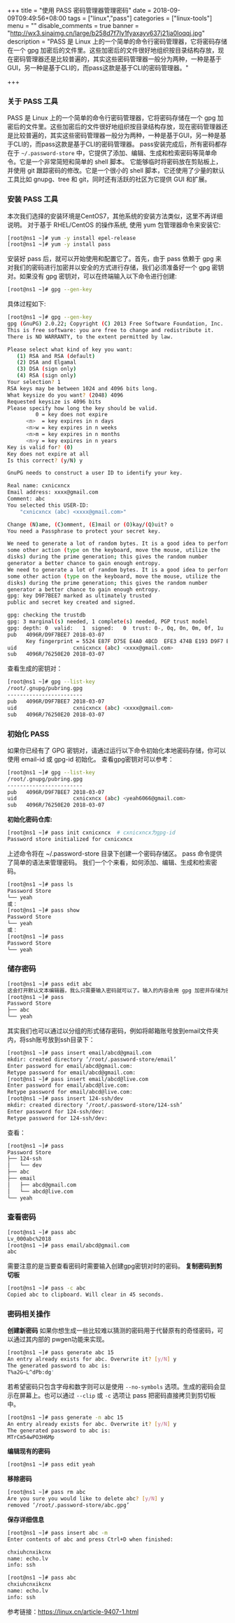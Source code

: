 +++
title = "使用 PASS 密码管理器管理密码"
date = 2018-09-09T09:49:56+08:00
tags = ["linux","pass"]
categories = ["linux-tools"]
menu = ""
disable_comments = true
banner = "http://wx3.sinaimg.cn/large/b258d7f7ly1fyaxayv637j21ja0loqqj.jpg"
description = "PASS 是 Linux 上的一个简单的命令行密码管理器，它将密码存储在一个 gpg 加密后的文件里。这些加密后的文件很好地组织按目录结构存放，现在密码管理器还是比较普遍的，其实这些密码管理器一般分为两种，一种是基于GUI，另一种是基于CLI的，而pass这款是基于CLI的密码管理器。"

+++

### 关于 PASS 工具 

PASS 是 Linux 上的一个简单的命令行密码管理器，它将密码存储在一个 gpg 加密后的文件里。这些加密后的文件很好地组织按目录结构存放，现在密码管理器还是比较普遍的，其实这些密码管理器一般分为两种，一种是基于GUI，另一种是基于CLI的，而pass这款是基于CLI的密码管理器。
pass安装完成后，所有密码都存在于 `~/.password-store` 中，它提供了添加、编辑、生成和检索密码等简单命令。它是一个非常简短和简单的 shell 脚本。 它能够临时将密码放在剪贴板上，并使用 git 跟踪密码的修改。它是一个很小的 shell 脚本，它还使用了少量的默认工具比如 gnupg、tree 和 git，同时还有活跃的社区为它提供 GUI 和扩展。

### 安装 PASS 工具

本次我们选择的安装环境是CentOS7，其他系统的安装方法类似，这里不再详细说明。
对于基于 RHEL/CentOS 的操作系统, 使用 yum 包管理器命令来安装它:

```bash
[root@ns1 ~]# yum -y install epel-release
[root@ns1 ~]# yum -y install pass
```

安装好 pass 后，就可以开始使用和配置它了。首先，由于 pass 依赖于 gpg 来对我们的密码进行加密并以安全的方式进行存储，我们必须准备好一个 gpg 密钥对。如果没有 gpg 密钥对，可以在终端输入以下命令进行创建:

```bash
[root@ns1 ~]# gpg --gen-key
```

具体过程如下:

```bash
[root@ns1 ~]# gpg --gen-key
gpg (GnuPG) 2.0.22; Copyright (C) 2013 Free Software Foundation, Inc.
This is free software: you are free to change and redistribute it.
There is NO WARRANTY, to the extent permitted by law.

Please select what kind of key you want:
   (1) RSA and RSA (default)
   (2) DSA and Elgamal
   (3) DSA (sign only)
   (4) RSA (sign only)
Your selection? 1
RSA keys may be between 1024 and 4096 bits long.
What keysize do you want? (2048) 4096
Requested keysize is 4096 bits
Please specify how long the key should be valid.
         0 = key does not expire
      <n>  = key expires in n days
      <n>w = key expires in n weeks
      <n>m = key expires in n months
      <n>y = key expires in n years
Key is valid for? (0) 
Key does not expire at all
Is this correct? (y/N) y

GnuPG needs to construct a user ID to identify your key.

Real name: cxnicxncx
Email address: xxxx@gmail.com
Comment: abc
You selected this USER-ID:
    "cxnicxncx (abc) <xxxx@gmail.com>"

Change (N)ame, (C)omment, (E)mail or (O)kay/(Q)uit? o
You need a Passphrase to protect your secret key.

We need to generate a lot of random bytes. It is a good idea to perform
some other action (type on the keyboard, move the mouse, utilize the
disks) during the prime generation; this gives the random number
generator a better chance to gain enough entropy.
We need to generate a lot of random bytes. It is a good idea to perform
some other action (type on the keyboard, move the mouse, utilize the
disks) during the prime generation; this gives the random number
generator a better chance to gain enough entropy.
gpg: key D9F7BEE7 marked as ultimately trusted
public and secret key created and signed.

gpg: checking the trustdb
gpg: 3 marginal(s) needed, 1 complete(s) needed, PGP trust model
gpg: depth: 0  valid:   1  signed:   0  trust: 0-, 0q, 0n, 0m, 0f, 1u
pub   4096R/D9F7BEE7 2018-03-07
      Key fingerprint = 5524 E87F D75E E4A0 4BCD  EFE3 474B E193 D9F7 BEE7
uid                  cxnicxncx (abc) <xxxx@gmail.com>
sub   4096R/76250E20 2018-03-07
```

查看生成的密钥对：

```bash
[root@ns1 ~]# gpg --list-key
/root/.gnupg/pubring.gpg
------------------------
pub   4096R/D9F7BEE7 2018-03-07
uid                  cxnicxncx (abc) <xxxx@gmail.com>
sub   4096R/76250E20 2018-03-07
```

### 初始化 PASS

如果你已经有了 GPG 密钥对，请通过运行以下命令初始化本地密码存储，你可以使用 email-id 或 gpg-id 初始化。
查看gpg密钥对可以参考：

```bash
[root@ns1 ~]# gpg --list-key
/root/.gnupg/pubring.gpg
------------------------
pub   4096R/D9F7BEE7 2018-03-07
uid                  cxnicxncx (abc) <yeah6066@gmail.com>
sub   4096R/76250E20 2018-03-07
```

**初始化密码仓库:**

```bash
[root@ns1 ~]# pass init cxnicxncx  # cxnicxncx为gpg-id 
Password store initialized for cxnicxncx
```

上述命令将在 ~/.password-store 目录下创建一个密码存储区。
pass 命令提供了简单的语法来管理密码。 我们一个个来看，如何添加、编辑、生成和检索密码。

```bash
[root@ns1 ~]# pass ls
Password Store
└── yeah
或：
[root@ns1 ~]# pass show
Password Store
└── yeah
或：
[root@ns1 ~]# pass
Password Store
└── yeah
```

### 储存密码

```bash
[root@ns1 ~]# pass edit abc
这会打开默认文本编辑器，我么只需要输入密码就可以了。输入的内容会用 gpg 加密并存储为密码仓库目录中的 abc.gpg 文件。
[root@ns1 ~]# pass
Password Store
├── abc
└── yeah
```

其实我们也可以通过以分组的形式储存密码，例如将邮箱账号放到email文件夹内，将ssh账号放到ssh目录下：

```bash
[root@ns1 ~]# pass insert email/abcd@gmail.com
mkdir: created directory ‘/root/.password-store/email’
Enter password for email/abcd@gmail.com: 
Retype password for email/abcd@gmail.com: 
[root@ns1 ~]# pass insert email/abcd@live.com
Enter password for email/abcd@live.com: 
Retype password for email/abcd@live.com: 
[root@ns1 ~]# pass insert 124-ssh/dev
mkdir: created directory ‘/root/.password-store/124-ssh’
Enter password for 124-ssh/dev: 
Retype password for 124-ssh/dev: 
```

查看：

```bash
[root@ns1 ~]# pass
Password Store
├── 124-ssh
│   └── dev
├── abc
├── email
│   ├── abcd@gmail.com
│   └── abcd@live.com
└── yeah
```

### 查看密码

```bash
[root@ns1 ~]# pass abc
Lv_000abc%2018
[root@ns1 ~]# pass email/abcd@gmail.com
abc
```

需要注意的是当要查看密码时需要输入创建gpg密钥对时的密码。
**复制密码到剪切板**

```bash
[root@ns1 ~]# pass -c abc
Copied abc to clipboard. Will clear in 45 seconds.
```

### 密码相关操作

**创建新密码**
如果你想生成一些比较难以猜测的密码用于代替原有的奇怪密码，可以通过其内部的 pwgen功能来实现。

```bash
[root@ns1 ~]# pass generate abc 15
An entry already exists for abc. Overwrite it? [y/N] y
The generated password to abc is:
T%a2G~L^dPb:dg'
```

若希望密码只包含字母和数字则可以是使用 `--no-symbols` 选项。生成的密码会显示在屏幕上。也可以通过 `--clip` 或 `-c` 选项让 pass 把密码直接拷贝到剪切板中。

```bash
[root@ns1 ~]# pass generate -n abc 15 
An entry already exists for abc. Overwrite it? [y/N] y
The generated password to abc is:
MTrCm54wPO3H6Mp
```

**编辑现有的密码**

```bash
[root@ns1 ~]# pass edit yeah
```

**移除密码**

```bash
[root@ns1 ~]# pass rm abc
Are you sure you would like to delete abc? [y/N] y
removed ‘/root/.password-store/abc.gpg’
```

**保存详细信息**

```bash
[root@ns1 ~]# pass insert abc -m
Enter contents of abc and press Ctrl+D when finished:

chxiuhcnxikcnx     
name: echo.lv
info: ssh

[root@ns1 ~]# pass abc
chxiuhcnxikcnx
name: echo.lv
info: ssh
```

参考链接：<https://linux.cn/article-9407-1.html>